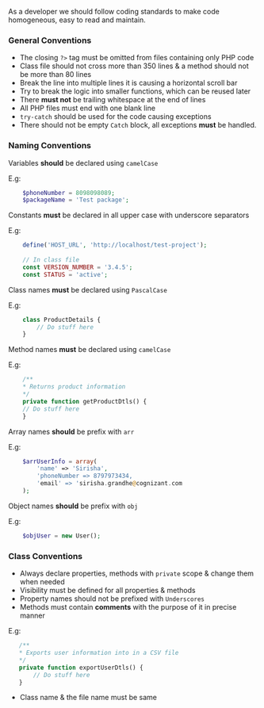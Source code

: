 As a developer we should follow coding standards to make code homogeneous, easy to read and maintain.

### General Conventions
- The closing ``` ?> ``` tag must be omitted from files containing only PHP code
- Class file should not cross more than 350 lines & a method should not be more than 80 lines
- Break the line into multiple lines it is causing a horizontal scroll bar
- Try to break the logic into smaller functions, which can be reused later
- There **must not** be trailing whitespace at the end of lines
- All PHP files must end with one blank line
- ```try-catch``` should be used for the code causing exceptions
- There should not be empty ```Catch``` block, all exceptions **must** be handled.


### Naming Conventions
Variables **should** be declared using `camelCase` 

E.g:
```php
	$phoneNumber = 8098098089;
	$packageName = 'Test package';
```
Constants **must** be declared in all upper case with underscore separators 

E.g:
```php
	define('HOST_URL', 'http://localhost/test-project');
	
	// In class file
	const VERSION_NUMBER = '3.4.5';
	const STATUS = 'active';
```
Class names **must** be declared using `PascalCase` 

E.g:
```php
	class ProductDetails {
		// Do stuff here
	}
```
Method names **must** be declared using `camelCase` 

E.g:
```php
    /**
    * Returns product information
    */
    private function getProductDtls() {
	// Do stuff here
    }
``` 
Array names **should** be prefix with ```arr``` 

E.g:
```php
	$arrUserInfo = array(
		'name' => 'Sirisha',
		'phoneNumber => 8797973434,
		'email' => 'sirisha.grandhe@cognizant.com
	);
```
Object names **should** be prefix with ```obj``` 

E.g:
```php
	$objUser = new User();
```

### Class Conventions
* Always declare properties, methods with ```private``` scope & change them when needed
* Visibility must be defined for all properties & methods
* Property names should not be prefixed with ```Underscores```
* Methods must contain **comments** with the purpose of it in precise manner   
 
 E.g:
 ```php
    /**
    * Exports user information into in a CSV file
    */
    private function exportUserDtls() {
   		// Do stuff here 
    }
```
* Class name & the file name must be same
